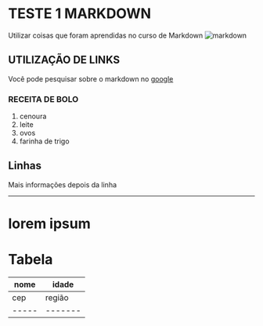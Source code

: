 # TESTE 1 MARKDOWN
Utilizar coisas que foram aprendidas no curso de Markdown
![markdown](https://encrypted-tbn0.gstatic.com/images?q=tbn%3AANd9GcSiCT1smAahCYifDKIGfNpv3j2YIXEikK0jbTo4s2zzGchkFtLw&usqp=CAU)
## UTILIZAÇÃO DE LINKS
[google]:https://www.google.com.br/
Você pode pesquisar sobre o markdown no [google]
### RECEITA DE BOLO
1. cenoura
8. leite
5. ovos
7. farinha de trigo
## Linhas
Mais informações depois da linha
***************
lorem ipsum
===
# Tabela
|nome | idade |
|-----|-------|
|cep  | região|
|-----|-------| 
